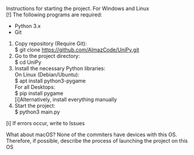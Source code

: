 Instructions for starting the project. For Windows and Linux \
[!] The following programs are required:
- Python 3.x
- Git

1. Copy repository (Require Git): \
$ git clone https://github.com/AlmazCode/UniPy.git
2. Go to the project directory: \
$ cd UniPy
3. Install the necessary Python libraries: \
On Linux (Debian/Ubuntu): \
 $ apt install python3-pygame \
For all Desktops: \
 $ pip install pygame \
[i]Alternatively, install everything manually
4. Start the project: \
 $ python3 main.py 

[i] If errors occur, write to Issues

What about macOS?
None of the commiters have devices with this OS. Therefore, if possible, describe the process of launching the project on this OS
